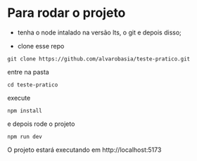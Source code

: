 # Para rodar o projeto
* tenha o node intalado na versão lts, o git e depois disso;

* clone esse repo
```
git clone https://github.com/alvarobasia/teste-pratico.git
```

entre na pasta
```
cd teste-pratico
```

execute
```
npm install
```

e depois rode o projeto
```
npm run dev
```

O projeto estará executando em http://localhost:5173
